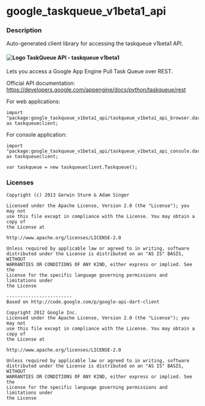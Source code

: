 # google_taskqueue_v1beta1_api

### Description

Auto-generated client library for accessing the taskqueue v1beta1 API.

#### ![Logo](http://www.google.com/images/icons/product/app_engine-16.png) TaskQueue API - taskqueue v1beta1

Lets you access a Google App Engine Pull Task Queue over REST.

Official API documentation: https://developers.google.com/appengine/docs/python/taskqueue/rest

For web applications:
```
import "package:google_taskqueue_v1beta1_api/taskqueue_v1beta1_api_browser.dart" as taskqueueclient;
```

For console application:
```
import "package:google_taskqueue_v1beta1_api/taskqueue_v1beta1_api_console.dart" as taskqueueclient;
```

```
var taskqueue = new taskqueueclient.Taskqueue();
```

### Licenses

```
Copyright (c) 2013 Gerwin Sturm & Adam Singer

Licensed under the Apache License, Version 2.0 (the "License"); you may not
use this file except in compliance with the License. You may obtain a copy of
the License at

http://www.apache.org/licenses/LICENSE-2.0

Unless required by applicable law or agreed to in writing, software
distributed under the License is distributed on an "AS IS" BASIS, WITHOUT
WARRANTIES OR CONDITIONS OF ANY KIND, either express or implied. See the
License for the specific language governing permissions and limitations under
the License

------------------------
Based on http://code.google.com/p/google-api-dart-client

Copyright 2012 Google Inc.
Licensed under the Apache License, Version 2.0 (the "License"); you may not
use this file except in compliance with the License. You may obtain a copy of
the License at

http://www.apache.org/licenses/LICENSE-2.0

Unless required by applicable law or agreed to in writing, software
distributed under the License is distributed on an "AS IS" BASIS, WITHOUT
WARRANTIES OR CONDITIONS OF ANY KIND, either express or implied. See the
License for the specific language governing permissions and limitations under
the License

```
